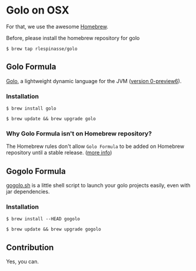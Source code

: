# Golo on OSX

For that, we use the awesome [Homebrew](http://mxcl.github.com/homebrew/index.html).

Before, please install the homebrew repository for golo
```shell
$ brew tap rlespinasse/golo
```

## Golo Formula

[Golo](https://github.com/golo-lang/golo-lang), a lightweight dynamic language for the JVM ([version 0-preview6](https://github.com/rlespinasse/homebrew/commit/e5cb3d4e476f1595ae880a1b79771581ab7790e9)).

### Installation

```shell
$ brew install golo

$ brew update && brew upgrade golo
```

### Why Golo Formula isn't on Homebrew repository?

The Homebrew rules don't allow `Golo Formula` to be added on Homebrew repository until a stable release. ([more info](https://github.com/mxcl/homebrew/pull/18768))

## Gogolo Formula

[gogolo.sh](https://github.com/k33g/gogolo) is a little shell script to launch your golo projects easily, even with jar dependencies.

### Installation
```shell
$ brew install --HEAD gogolo

$ brew update && brew upgrade gogolo
```

## Contribution

Yes, you can.
